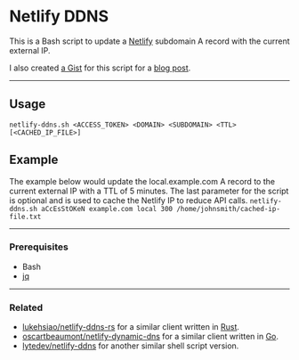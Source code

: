 # Netlify DDNS

This is a Bash script to update a [Netlify][netlify] subdomain A record with the current external IP.

I also created [a Gist](https://gist.github.com/skylerwlewis/ba052db5fe26424255674931d43fc030) for this script for  a [blog post](https://blog.skylerlewis.io/2020/12/diy-dynamic-dns-using-netlify-api.html).

---
## Usage
`netlify-ddns.sh <ACCESS_TOKEN> <DOMAIN> <SUBDOMAIN> <TTL> [<CACHED_IP_FILE>]`

## Example
The example below would update the local.example.com A record to the current external IP with a TTL of 5 minutes.
The last parameter for the script is optional and is used to cache the Netlify IP to reduce API calls.
`netlify-ddns.sh aCcEsStOKeN example.com local 300 /home/johnsmith/cached-ip-file.txt`

---
### Prerequisites
- Bash
- [jq](https://github.com/stedolan/jq)
---
### Related
- [lukehsiao/netlify-ddns-rs] for a similar client written in [Rust][rust].
- [oscartbeaumont/netlify-dynamic-dns] for a similar client written in [Go][go].
- [lytedev/netlify-ddns] for another similar shell script version.

[netlify]: https://www.netlify.com/docs/dns/
[rust]: https://rust-lang.org/
[go]: https://golang.org/
[lytedev/netlify-ddns]: https://github.com/lytedev/netlify-ddns
[lukehsiao/netlify-ddns-rs]: https://github.com/lukehsiao/netlify-ddns-rs
[oscartbeaumont/netlify-dynamic-dns]: https://github.com/oscartbeaumont/netlify-dynamic-dns
